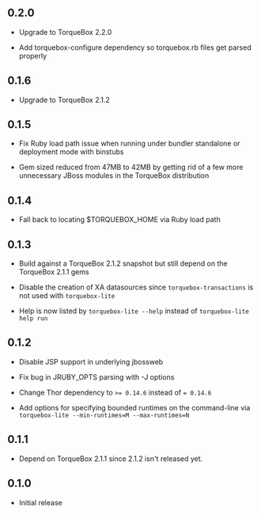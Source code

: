 ## 0.2.0

* Upgrade to TorqueBox 2.2.0

* Add torquebox-configure dependency so torquebox.rb files get parsed
properly

 ## 0.1.6

* Upgrade to TorqueBox 2.1.2

## 0.1.5

* Fix Ruby load path issue when running under bundler standalone or
  deployment mode with binstubs

* Gem sized reduced from 47MB to 42MB by getting rid of a few more
  unnecessary JBoss modules in the TorqueBox distribution

## 0.1.4

* Fall back to locating $TORQUEBOX_HOME via Ruby load path

## 0.1.3

* Build against a TorqueBox 2.1.2 snapshot but still depend on the
  TorqueBox 2.1.1 gems

* Disable the creation of XA datasources since
  `torquebox-transactions` is not used with `torquebox-lite`

* Help is now listed by `torquebox-lite --help` instead of
  `torquebox-lite help run`

## 0.1.2

* Disable JSP support in underlying jbossweb

* Fix bug in JRUBY_OPTS parsing with -J options

* Change Thor dependency to `>= 0.14.6` instead of `= 0.14.6`

* Add options for specifying bounded runtimes on the command-line via
  `torquebox-lite --min-runtimes=M --max-runtimes=N`

## 0.1.1

* Depend on TorqueBox 2.1.1 since 2.1.2 isn't released yet.

## 0.1.0

* Initial release